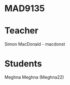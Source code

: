 MAD9135
=======

Teacher
=======

Simon MacDonald - macdonst

Students
========

Meghna Meghna (Meghna22)
